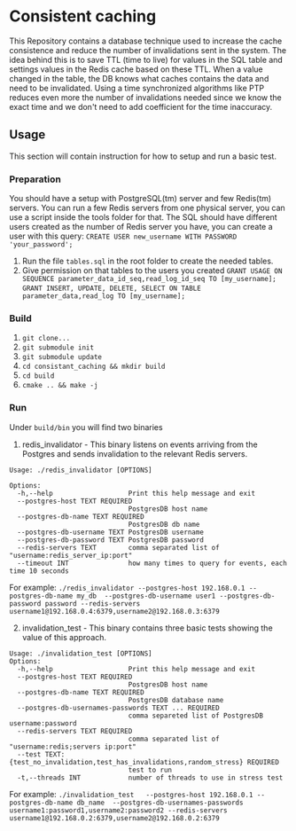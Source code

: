 # Consistent caching
This Repository contains a database technique used to increase the cache consistence and reduce the number of invalidations sent in the system.
The idea behind this is to save TTL (time to live) for values in the SQL table and settings values in the Redis cache based on these TTL. When a value changed in the table, the DB knows what caches contains the data and need to be invalidated. Using a time synchronized algorithms like PTP reduces even more the number of invalidations needed since we know the exact time and we don't need to add coefficient for the time inaccuracy.
## Usage
This section will contain instruction for how to setup and run a basic test.
### Preparation
You should have a setup with PostgreSQL(tm) server and few Redis(tm) servers. You can run a few Redis servers from one physical server, you can use a script inside the tools folder for that. The SQL should have different users created as the number of Redis server you have, you can create a user with this query:
    `CREATE USER new_username WITH PASSWORD 'your_password';`
 1. Run the file `tables.sql` in the root folder to create the needed tables.
 2. Give permission on that tables to the users you created
 `GRANT USAGE ON SEQUENCE parameter_data_id_seq,read_log_id_seq TO [my_username];`
 `GRANT INSERT, UPDATE, DELETE, SELECT ON TABLE parameter_data,read_log TO [my_username];`

### Build
1. `git clone...`
2. `git submodule init`
3. `git submodule update`
4. `cd consistant_caching && mkdir build`
5. `cd build`
6. `cmake .. && make -j`

### Run
Under `build/bin` you will find two binaries
1. redis_invalidator - This binary listens on events arriving from the Postgres and sends invalidation to the relevant Redis servers.
```
Usage: ./redis_invalidator [OPTIONS]

Options:
  -h,--help                   Print this help message and exit
  --postgres-host TEXT REQUIRED
                              PostgresDB host name
  --postgres-db-name TEXT REQUIRED
                              PostgresDB db name
  --postgres-db-username TEXT PostgresDB username
  --postgres-db-password TEXT PostgresDB password
  --redis-servers TEXT        comma separated list of "username:redis_server_ip:port"
  --timeout INT               how many times to query for events, each time 10 seconds
  ```
For example:
`./redis_invalidator --postgres-host 192.168.0.1 --postgres-db-name my_db  --postgres-db-username user1 --postgres-db-password password --redis-servers username1@192.168.0.4:6379,username2@192.168.0.3:6379`

2. invalidation_test - This binary contains three basic tests showing the value of this approach.

```
Usage: ./invalidation_test [OPTIONS]
Options:
  -h,--help                   Print this help message and exit
  --postgres-host TEXT REQUIRED
                              PostgresDB host name
  --postgres-db-name TEXT REQUIRED
                              PostgresDB database name
  --postgres-db-usernames-passwords TEXT ... REQUIRED
                              comma separeted list of PostgresDB username:password
  --redis-servers TEXT REQUIRED
                              comma separated list of "username:redis;servers ip:port"
  --test TEXT:{test_no_invalidation,test_has_invalidations,random_stress} REQUIRED
                              test to run
  -t,--threads INT            number of threads to use in stress test
```
For example:
`./invalidation_test   --postgres-host 192.168.0.1 --postgres-db-name db_name  --postgres-db-usernames-passwords username1:password1,username2:password2 --redis-servers username1@192.168.0.2:6379,username2@192.168.0.2:6379`
